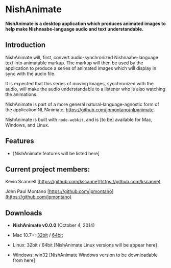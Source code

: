 # NishAnimate

**NishAnimate is a desktop application which produces animated images to help make Nishnaabe-language audio and text understandable.**

## Introduction

NishAnimate will, first, convert audio-synchronized Nishnaabe-language text into animatable markup. The markup will then be used by the application to produce a series of animated images which will display in sync with the audio file.

It is expected that this series of moving images, synchronized with the audio, will make the audio understandable to a listener who is also watching the animations.

NishAnimate is part of a more general natural-language-agnostic form of the application NLPAnimate, https://github.com/jpmontano/nlpanimate

NishAnimate is built with `node-webkit`, and is [to be] available for Mac, Windows, and Linux.


## Features
* [NishAnimate features will be listed here]


## Current project members:

Kevin Scannell
[https://github.com/kscanne](https://github.com/kscanne)

John Paul Montano
[https://github.com/jpmontano](https://github.com/jpmontano)


## Downloads
* **NishAnimate v0.0.0** (October 4, 2014)

 * Mac 10.7+: [32bit](http://nishanimate.com/v0.0.0/nishanimate-v0.0.0-osx-32bit.app.zip) / [64bit](http://nishanimate.com/v0.0.0/nishanimate-v0.0.0-osx-64bit.app.zip)
 * Linux: 32bit / 64bit [NishAnimate Linux versions will be appear here]
 * Windows: win32 [NishAnimate Windows version to be downloadable from here]
